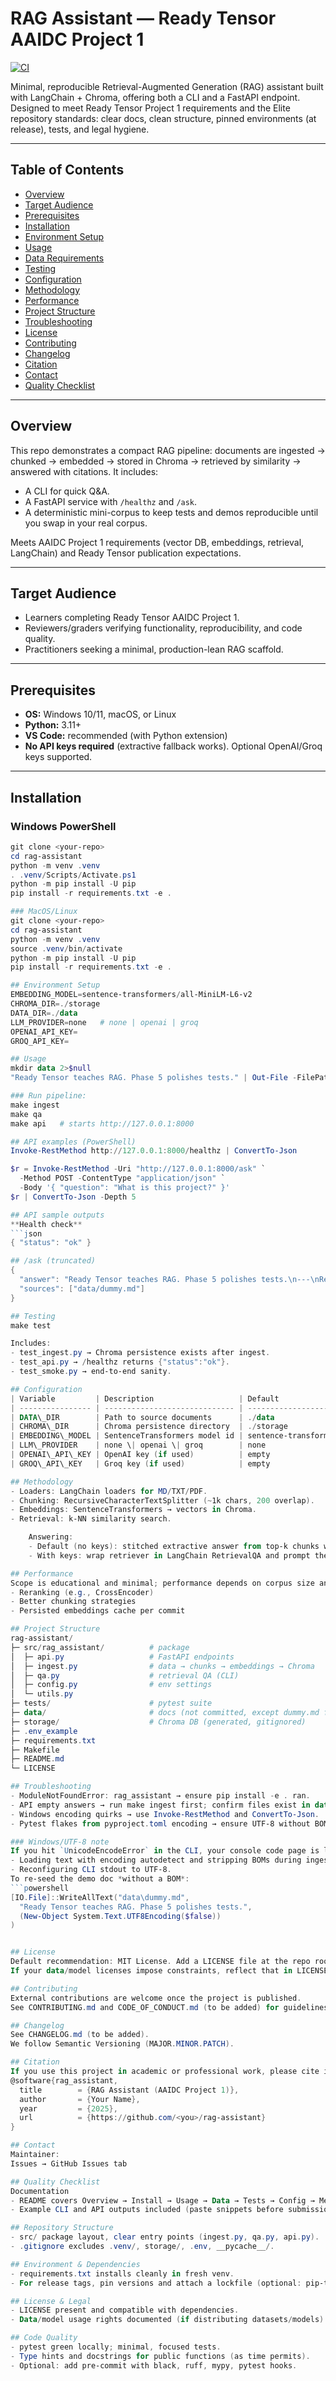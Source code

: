 # RAG Assistant — Ready Tensor AAIDC Project 1
[![CI](https://github.com/mwill20/rag-assistant-demo-/actions/workflows/ci.yml/badge.svg)](https://github.com/mwill20/rag-assistant-demo-/actions/workflows/ci.yml)


Minimal, reproducible Retrieval-Augmented Generation (RAG) assistant built with LangChain + Chroma, offering both a CLI and a FastAPI endpoint. Designed to meet Ready Tensor Project 1 requirements and the Elite repository standards: clear docs, clean structure, pinned environments (at release), tests, and legal hygiene.

---

## Table of Contents
- [Overview](#overview)  
- [Target Audience](#target-audience)  
- [Prerequisites](#prerequisites)  
- [Installation](#installation)  
- [Environment Setup](#environment-setup)  
- [Usage](#usage)  
- [Data Requirements](#data-requirements)  
- [Testing](#testing)  
- [Configuration](#configuration)  
- [Methodology](#methodology)  
- [Performance](#performance)  
- [Project Structure](#project-structure)  
- [Troubleshooting](#troubleshooting)  
- [License](#license)  
- [Contributing](#contributing)  
- [Changelog](#changelog)  
- [Citation](#citation)  
- [Contact](#contact)  
- [Quality Checklist](#quality-checklist)  

---

## Overview
This repo demonstrates a compact RAG pipeline: documents are ingested → chunked → embedded → stored in Chroma → retrieved by similarity → answered with citations. It includes:

- A CLI for quick Q&A.  
- A FastAPI service with `/healthz` and `/ask`.  
- A deterministic mini-corpus to keep tests and demos reproducible until you swap in your real corpus.  

Meets AAIDC Project 1 requirements (vector DB, embeddings, retrieval, LangChain) and Ready Tensor publication expectations.

---

## Target Audience
- Learners completing Ready Tensor AAIDC Project 1.  
- Reviewers/graders verifying functionality, reproducibility, and code quality.  
- Practitioners seeking a minimal, production-lean RAG scaffold.  

---

## Prerequisites
- **OS:** Windows 10/11, macOS, or Linux  
- **Python:** 3.11+  
- **VS Code:** recommended (with Python extension)  
- **No API keys required** (extractive fallback works). Optional OpenAI/Groq keys supported.  

---

## Installation

### Windows PowerShell
```powershell
git clone <your-repo>
cd rag-assistant
python -m venv .venv
. .venv/Scripts/Activate.ps1
python -m pip install -U pip
pip install -r requirements.txt -e .

### MacOS/Linux
git clone <your-repo>
cd rag-assistant
python -m venv .venv
source .venv/bin/activate
python -m pip install -U pip
pip install -r requirements.txt -e .

## Environment Setup
EMBEDDING_MODEL=sentence-transformers/all-MiniLM-L6-v2
CHROMA_DIR=./storage
DATA_DIR=./data
LLM_PROVIDER=none   # none | openai | groq
OPENAI_API_KEY=
GROQ_API_KEY=

## Usage
mkdir data 2>$null
"Ready Tensor teaches RAG. Phase 5 polishes tests." | Out-File -FilePath data/dummy.md -Encoding utf8

### Run pipeline:
make ingest
make qa
make api   # starts http://127.0.0.1:8000

## API examples (PowerShell)
Invoke-RestMethod http://127.0.0.1:8000/healthz | ConvertTo-Json

$r = Invoke-RestMethod -Uri "http://127.0.0.1:8000/ask" `
  -Method POST -ContentType "application/json" `
  -Body '{ "question": "What is this project?" }'
$r | ConvertTo-Json -Depth 5

## API sample outputs
**Health check**
```json
{ "status": "ok" }

## /ask (truncated)
{
  "answer": "Ready Tensor teaches RAG. Phase 5 polishes tests.\n---\nReady Tensor teaches RAG. Phase 5 polishes tests.",
  "sources": ["data/dummy.md"]
}

## Testing
make test

Includes:
- test_ingest.py → Chroma persistence exists after ingest.
- test_api.py → /healthz returns {"status":"ok"}.
- test_smoke.py → end-to-end sanity.

## Configuration
| Variable         | Description                   | Default                                |
| ---------------- | ----------------------------- | -------------------------------------- |
| DATA\_DIR        | Path to source documents      | ./data                                 |
| CHROMA\_DIR      | Chroma persistence directory  | ./storage                              |
| EMBEDDING\_MODEL | SentenceTransformers model id | sentence-transformers/all-MiniLM-L6-v2 |
| LLM\_PROVIDER    | none \| openai \| groq        | none                                   |
| OPENAI\_API\_KEY | OpenAI key (if used)          | empty                                  |
| GROQ\_API\_KEY   | Groq key (if used)            | empty                                  |

## Methodology
- Loaders: LangChain loaders for MD/TXT/PDF.
- Chunking: RecursiveCharacterTextSplitter (~1k chars, 200 overlap).
- Embeddings: SentenceTransformers → vectors in Chroma.
- Retrieval: k-NN similarity search.

    Answering:
    - Default (no keys): stitched extractive answer from top-k chunks with citations.
    - With keys: wrap retriever in LangChain RetrievalQA and prompt the model to cite sources.

## Performance
Scope is educational and minimal; performance depends on corpus size and retriever k. For larger corpora, consider:
- Reranking (e.g., CrossEncoder)
- Better chunking strategies
- Persisted embeddings cache per commit

## Project Structure
rag-assistant/
├─ src/rag_assistant/          # package
│  ├─ api.py                   # FastAPI endpoints
│  ├─ ingest.py                # data → chunks → embeddings → Chroma
│  ├─ qa.py                    # retrieval QA (CLI)
│  ├─ config.py                # env settings
│  └─ utils.py
├─ tests/                      # pytest suite
├─ data/                       # docs (not committed, except dummy.md for demo)
├─ storage/                    # Chroma DB (generated, gitignored)
├─ .env_example
├─ requirements.txt
├─ Makefile
├─ README.md
└─ LICENSE

## Troubleshooting
- ModuleNotFoundError: rag_assistant → ensure pip install -e . ran.
- API empty answers → run make ingest first; confirm files exist in data/.
- Windows encoding quirks → use Invoke-RestMethod and ConvertTo-Json.
- Pytest flakes from pyproject.toml encoding → ensure UTF-8 without BOM.

### Windows/UTF-8 note
If you hit `UnicodeEncodeError` in the CLI, your console code page is likely cp1252. This repo mitigates it by:
- Loading text with encoding autodetect and stripping BOMs during ingest.
- Reconfiguring CLI stdout to UTF-8.
To re-seed the demo doc *without a BOM*:
```powershell
[IO.File]::WriteAllText("data\dummy.md",
  "Ready Tensor teaches RAG. Phase 5 polishes tests.",
  (New-Object System.Text.UTF8Encoding($false))
)


## License
Default recommendation: MIT License. Add a LICENSE file at the repo root.
If your data/model licenses impose constraints, reflect that in LICENSE and this README.

## Contributing
External contributions are welcome once the project is published.
See CONTRIBUTING.md and CODE_OF_CONDUCT.md (to be added) for guidelines, environment setup, and commit style.

## Changelog
See CHANGELOG.md (to be added).
We follow Semantic Versioning (MAJOR.MINOR.PATCH).

## Citation
If you use this project in academic or professional work, please cite it. Add a CITATION.cff file or cite as:
@software{rag_assistant,
  title        = {RAG Assistant (AAIDC Project 1)},
  author       = {Your Name},
  year         = {2025},
  url          = {https://github.com/<you>/rag-assistant}
}

## Contact
Maintainer: 
Issues → GitHub Issues tab

## Quality Checklist
Documentation
- README covers Overview → Install → Usage → Data → Tests → Config → Methodology → License.
- Example CLI and API outputs included (paste snippets before submission).

## Repository Structure
- src/ package layout, clear entry points (ingest.py, qa.py, api.py).
- .gitignore excludes .venv/, storage/, .env, __pycache__/.

## Environment & Dependencies
- requirements.txt installs cleanly in fresh venv.
- For release tags, pin versions and attach a lockfile (optional: pip-tools/uv).

## License & Legal
- LICENSE present and compatible with dependencies.
- Data/model usage rights documented (if distributing datasets/models).

## Code Quality
- pytest green locally; minimal, focused tests.
- Type hints and docstrings for public functions (as time permits).
- Optional: add pre-commit with black, ruff, mypy, pytest hooks.
